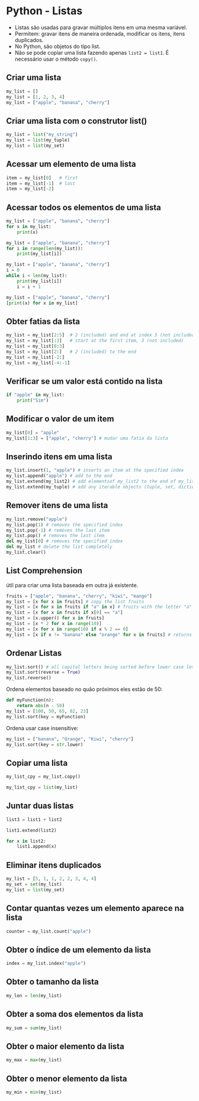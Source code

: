 # Python - Listas

- Listas são usadas para gravar múltiplos itens em uma mesma variável.
- Permitem: gravar itens de maneira ordenada, modificar os itens, itens duplicados.
- No Python, são objetos do tipo list.
- Não se pode copiar uma lista fazendo apenas ``` list2 = list1 ```. É necessário usar o método ```copy()```.

## Criar uma lista

~~~python
my_list = []
my_list = [1, 2, 3, 4]
my_list = ["apple", "banana", "cherry"]
~~~

## Criar uma lista com o construtor list()

~~~python
my_list = list("my_string")
my_list = list(my_tuple)
my_list = list(my_set)
~~~

## Acessar um elemento de uma lista

~~~python
item = my_list[0]   # first
item = my_list[-1]  # last
item = my_list[-2]
~~~

## Acessar todos os elementos de uma lista

~~~python
my_list = ["apple", "banana", "cherry"]
for x in my_list:
    print(x) 
~~~

~~~python
my_list = ["apple", "banana", "cherry"]
for i in range(len(my_list)):
    print(my_list[i]) 
~~~

~~~python
my_list = ["apple", "banana", "cherry"]
i = 0
while i < len(my_list):
    print(my_list[i])
    i = i + 1
~~~

~~~python
my_list = ["apple", "banana", "cherry"]
[print(x) for x in my_list] 
~~~

## Obter fatias da lista

~~~python
my_list = my_list[2:5]  # 2 (included) and end at index 5 (not included)
my_list = my_list[:3]   # start at the first item, 3 (not included)
my_list = my_list[0:3]
my_list = my_list[2:]   # 2 (included) to the end 
my_list = my_list[-2:]
my_list = my_list[-4:-1]
~~~

## Verificar se um valor está contido na lista

~~~python
if "apple" in my_list:
    print("Sim")
~~~

## Modificar o valor de um item

~~~python
my_list[0] = "apple"
my_list[1:3] = ["apple", "cherry"] # mudar uma fatia da lista
~~~

## Inserindo itens em uma lista

~~~python
my_list.insert(1, "apple") # inserts an item at the specified index
my_list.append("apple") # add to the end
my_list.extend(my_list2) # add elementsof my_list2 to the end of my_list
my_list.extend(my_tuple) # add any iterable objects (tuple, set, dictionarie, etc)
~~~

## Remover itens de uma lista

~~~python
my_list.remove("apple")
my_list.pop(1) # removes the specified index
my_list.pop(-1) # removes the last item
my_list.pop() # removes the last item
del my_list[0] # removes the specified index
del my_list # delete the list completely
my_list.clear()
~~~

## List Comprehension

útil para criar uma lista baseada em outra já existente.

~~~python
fruits = ["apple", "banana", "cherry", "kiwi", "mango"]
my_list = [x for x in fruits] # copy the list fruits
my_list = [x for x in fruits if "a" in x] # fruits with the letter "a" in the name
my_list = [x for x in fruits if x[0] == "a"]
my_list = [x.upper() for x in fruits] 
my_list = [x * 2 for x in range(10)]
my_list = [x for x in range(10) if x % 2 == 0]
my_list = [x if x != "banana" else "orange" for x in fruits] # returns orange instead of banana
~~~

## Ordenar Listas

~~~python
my_list.sort() # all capital letters being sorted before lower case letters == case sensitive
my_list.sort(reverse = True)
my_list.reverse()
~~~

Ordena elementos baseado no quão próximos eles estão de 50:

~~~python
def myFunction(n):
    return abs(n - 50)
my_list = [100, 50, 65, 82, 23]
my_list.sort(key = myFunction)
~~~

Ordena usar case insensitive:

~~~python
my_list = ["banana", "Orange", "Kiwi", "cherry"]
my_list.sort(key = str.lower)
~~~

## Copiar uma lista

~~~python
my_list_cpy = my_list.copy()
~~~

~~~python
my_list_cpy = list(my_list)
~~~

## Juntar duas listas

~~~python
list3 = list1 + list2
~~~

~~~python
list1.extend(list2)
~~~

~~~python
for x in list2:
    list1.append(x)
~~~

## Eliminar itens duplicados

~~~python
my_list = [5, 1, 1, 2, 2, 3, 4, 4]
my_set = set(my_list)
my_list = list(my_set)
~~~

## Contar quantas vezes um elemento aparece na lista

~~~python
counter = my_list.count("apple")
~~~

## Obter o índice de um elemento da lista

~~~python
index = my_list.index("apple")
~~~

## Obter o tamanho da lista

~~~python
my_len = len(my_list)
~~~

## Obter a soma dos elementos da lista

~~~python
my_sum = sum(my_list)
~~~

## Obter o maior elemento da lista

~~~python
my_max = max(my_list)
~~~

## Obter o menor elemento da lista

~~~python
my_min = min(my_list)
~~~
